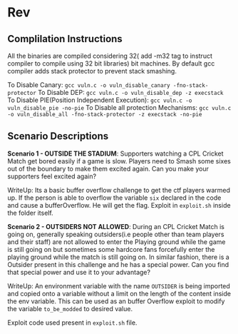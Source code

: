 # Rev

## Complilation Instructions

All the binaries are compiled considering 32( add -m32 tag to instruct compiler to compile using 32 bit libraries) bit machines. By default gcc compiler adds stack protector to prevent stack smashing.

To Disable Canary:
	`gcc vuln.c -o vuln_disable_canary -fno-stack-protector`
To Disable DEP:
	`gcc vuln.c -o vuln_disable_dep -z execstack`
To Disable PIE(Position Independent Execution):
	`gcc vuln.c -o vuln_disable_pie -no-pie`
To Disable all protection Mechanisms:
	`gcc vuln.c -o vuln_disable_all -fno-stack-protector -z execstack -no-pie`

## Scenario Descriptions

**Scenario 1 - OUTSIDE THE STADIUM**: Supporters watching a CPL Cricket Match get bored easily if a game is slow. Players need to Smash some sixes out of the boundary to make them excited again.
Can you make your supporters feel excited again?

WriteUp: Its a basic buffer overflow challenge to get the ctf players warmed up. If the person is able to overflow the variable `six`
declared in the code and cause a bufferOverflow. He will get the flag. Exploit in `exploit.sh` inside the folder itself.


**Scenario 2 - OUTSIDERS NOT ALLOWED**: During an CPL Cricket Match is going on, generally speaking outsiders(i.e people other than team players and their staff)
are not allowed to enter the Playing ground while the game is still going on but sometimes some hardcore fans forcefully enter 
the playing ground while the match is still going on. In similar fashion, there is a Outsider present in this challenge and 
he has a special power. Can you find that special power and use it to your advantage?

WriteUp: An environment variable with the name `OUTSIDER` is being imported and copied onto a variable without a limit on the
length of the content inside the env variable. This can be used as an buffer Overflow exploit to modify the variable `to_be_modded` to desired value.

Exploit code used present in `exploit.sh` file. 
